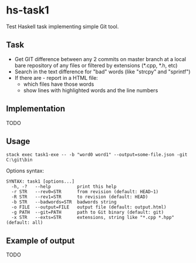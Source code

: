# hs-task1

Test Haskell task implementing simple Git tool.

## Task

- Get GIT difference between any 2 commits on master branch at a local bare
  repository of any files or filtered by extensions (*.cpp, *.h, etc)
- Search in the text difference for "bad" words (like "strcpy" and "sprintf")
- If there are - report in a HTML file:
  - which files have those words
  - show lines with highlighted words and the line numbers

## Implementation

TODO

## Usage

```
stack exec task1-exe -- -b "word0 word1" --output=some-file.json -git C:\git\bin
```
Options syntax:

```
SYNTAX: task1 [options...]
  -h, -?   --help          print this help
  -r STR   --rev0=STR      from revision (default: HEAD~1)
  -R STR   --rev1=STR      to revision (default: HEAD)
  -b STR   --badwords=STR  badwords string
  -o FILE  --output=FILE   output file (default: output.html)
  -g PATH  --git=PATH      path to Git binary (default: git)
  -x STR   --exts=STR      extensions, string like "*.cpp *.hpp" (default: all)
```

## Example of output

TODO
